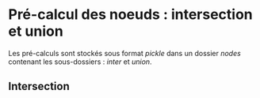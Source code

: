 # Pré-calcul des noeuds : intersection et union

Les pré-calculs sont stockés sous format *pickle* dans un dossier *nodes* contenant les sous-dossiers : *inter* et *union*.

## Intersection  
